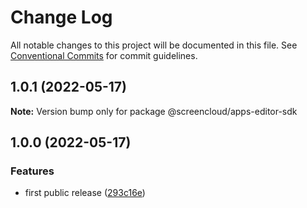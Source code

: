 # Change Log

All notable changes to this project will be documented in this file.
See [Conventional Commits](https://conventionalcommits.org) for commit guidelines.

## 1.0.1 (2022-05-17)

**Note:** Version bump only for package @screencloud/apps-editor-sdk

## 1.0.0 (2022-05-17)

### Features

- first public release ([293c16e](https://github.com/screencloud/developer/commit/293c16e890c8e4e9c6b1f9828bba2af4868d9635))
